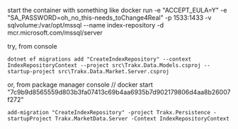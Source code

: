 start the container with something like 
docker run -e "ACCEPT_EULA=Y" -e "SA_PASSWORD=oh_no_this-needs_toChange4Real" -p 1533:1433 -v sqlvolume:/var/opt/mssql --name index-repository -d mcr.microsoft.com/mssql/server

try, from console
```
dotnet ef migrations add "CreateIndexRepository" --context IndexRepositoryContext --project src\Trakx.Data.Models.csproj --startup-project src\Trakx.Data.Market.Server.csproj
```

or, from package manager console
// docker start "7c9b9d8565559d803b3fa07413c69b4aa6935b7d902179806d4aa8b26007f272"
```
add-migration "CreateIndexRepository" -project Trakx.Persistence -startupProject Trakx.MarketData.Server -Context IndexRepositoryContext
```

